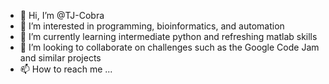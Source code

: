 - 👋 Hi, I’m @TJ-Cobra
- 👀 I’m interested in programming, bioinformatics, and automation
- 🌱 I’m currently learning intermediate python and refreshing matlab skills
- 💞️ I’m looking to collaborate on challenges such as the Google Code Jam and similar projects
- 📫 How to reach me ...

<!---
TJ-Cobra/TJ-Cobra is a ✨ special ✨ repository because its `README.md` (this file) appears on your GitHub profile.
You can click the Preview link to take a look at your changes.
--->
